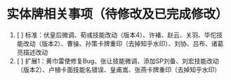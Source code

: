 # 实体牌相关事项（待修改及已完成修改）

1. [ ] 标准：伏皇后微调、荀彧技能改动（版本4）、许褚、赵云、关羽、华佗技能改动（版本2）、曹操、孙策卡牌重印（去掉知乎水印）、刘协、吕布、诸葛亮描述改动
2. [ ] 扩展1：黄巾雷使修复Bug、张让技能微调、添加SP刘备、刘宏技能改动（版本2）、卢植卡面技能名错误、皇甫嵩、张燕卡牌重印（去掉知乎水印）

